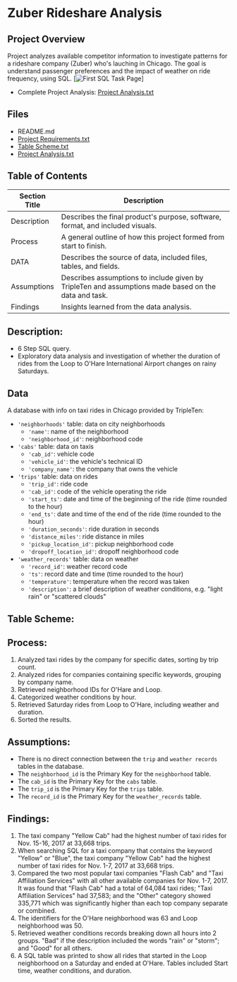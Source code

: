 # Zuber Rideshare Analysis

## Project Overview
Project analyzes available competitor information to investigate patterns for a rideshare company (Zuber) who's lauching in Chicago. The goal is understand passenger preferences and the impact of weather on ride frequency, using SQL. 
[<img src="https://github.com/Tiffany-Bergett/Data_projects_TripleTen/blob/main/Images/Zuber%20Database.png" alt="First SQL Task Page">]

- Complete Project Analysis: <a href= 'https://github.com/murry-kristy/Data_projects_TripleTen/blob/main/Zuber%20Rideshare%20Analysis/Zuber%20Rideshare%20Analysis.pdf'><u>Project Analysis.txt</u></a>

## Files
- README.md
- <a href= 'https://github.com/murry-kristy/Data_projects_TripleTen/blob/main/Zuber%20Rideshare%20Analysis/Zuber%20Project%20Requirements.md'><u>Project Requirements.txt</u></a>
- <a href= 'https://github.com/murry-kristy/Data_projects_TripleTen/blob/main/Zuber%20Rideshare%20Analysis/Zuber%20Table%20Scheme.png'><u>Table Scheme.txt</u></a>
- <a href= 'https://github.com/murry-kristy/Data_projects_TripleTen/blob/main/Zuber%20Rideshare%20Analysis/Zuber%20Rideshare%20Analysis.pdf'><u>Project Analysis.txt</u></a>

## Table of Contents
| Section Title | Description |
| ----------- |----------- |
| Description | Describes the final product's purpose, software, format, and included visuals. |
| Process | A general outline of how this project formed from start to finish. |
| DATA | Describes the source of data, included files, tables, and fields. |
| Assumptions | Describes assumptions to include given by TripleTen and assumptions made based on the data and task. |
| Findings | Insights learned from the data analysis. |

## Description:
- 6 Step SQL query.
- Exploratory data analysis and investigation of whether the duration of rides from the Loop to O'Hare International Airport changes on rainy Saturdays.

## Data
A database with info on taxi rides in Chicago provided by TripleTen:
- `'neighborhoods'` table: data on city neighborhoods
    - `'name'`: name of the neighborhood
    - `'neighborhood_id'`: neighborhood code
- `'cabs'` table: data on taxis
    - `'cab_id'`: vehicle code
    - `'vehicle_id'`: the vehicle's technical ID
    - `'company_name'`: the company that owns the vehicle
- `'trips'` table: data on rides
    - `'trip_id'`: ride code
    - `'cab_id'`: code of the vehicle operating the ride
    - `'start_ts'`: date and time of the beginning of the ride (time rounded to the hour)
    - `'end_ts'`: date and time of the end of the ride (time rounded to the hour)
    - `'duration_seconds'`: ride duration in seconds
    - `'distance_miles'`: ride distance in miles
    - `'pickup_location_id'`: pickup neighborhood code
    - `'dropoff_location_id'`: dropoff neighborhood code
- `'weather_records'` table: data on weather
    - `'record_id'`: weather record code
    - `'ts'`: record date and time (time rounded to the hour)
    - `'temperature'`: temperature when the record was taken
    - `'description'`: a brief description of weather conditions, e.g. "light rain" or "scattered clouds"

## Table Scheme:

## Process:
1. Analyzed taxi rides by the company for specific dates, sorting by trip count.
2. Analyzed rides for companies containing specific keywords, grouping by company name.
3. Retrieved neighborhood IDs for O'Hare and Loop.
4. Categorized weather conditions by hour.
5. Retrieved Saturday rides from Loop to O'Hare, including weather and duration.
6. Sorted the results.

## Assumptions:
- There is no direct connection between the `trip` and `weather records` tables in the database.
- The `neighborhood_id` is the Primary Key for the `neighborhood` table.
- The `cab_id` is the Primary Key for the `cabs` table. 
- The `trip_id` is the Primary Key for the `trips` table.
- The `record_id` is the Primary Key for the `weather_records` table.

## Findings:
1. The taxi company "Yellow Cab" had the highest number of taxi rides for Nov. 15-16, 2017 at 33,668 trips.
2. When searching SQL for a taxi company that contains the keyword "Yellow" or "Blue", the taxi company "Yellow Cab" had the highest number of taxi rides for Nov. 1-7, 2017 at 33,668 trips.
3. Compared the two most popular taxi companies "Flash Cab" and "Taxi Affiliation Services" with all other available companies for Nov. 1-7, 2017. It was found that "Flash Cab" had a total of 64,084 taxi rides;
   "Taxi Affiliation Services" had 37,583; and the "Other" category showed 335,771 which was significantly higher than each top company separate or combined.
4. The identifiers for the O'Hare neighborhood was 63 and Loop neighborhood was 50.
5. Retrieved weather conditions records breaking down all hours into 2 groups. "Bad" if the description included the words "rain" or "storm"; and "Good" for all others. 
6. A SQL table was printed to show all rides that started in the Loop neighborhood on a Saturday and ended at O'Hare. Tables included Start time, weather conditions, and duration.
